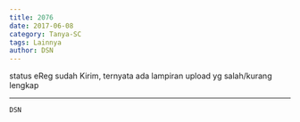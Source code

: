 ```yaml
---
title: 2076
date: 2017-06-08
category: Tanya-SC
tags: Lainnya
author: DSN
---
```


status eReg sudah Kirim, ternyata ada lampiran upload yg salah/kurang lengkap

---



`DSN`
